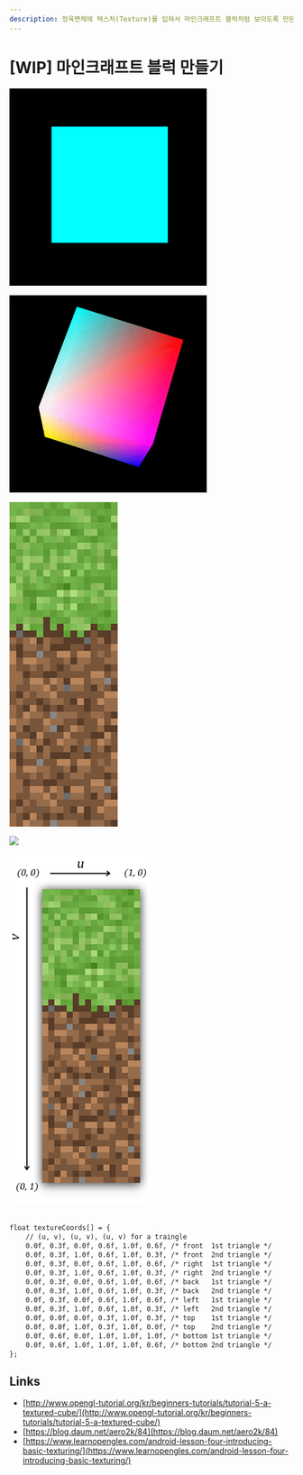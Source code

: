 ```yaml
---
description: 정육면체에 텍스처(Texture)를 입혀서 마인크래프트 블럭처럼 보이도록 만든다.
---
```


# \[WIP\] 마인크래프트 블럭 만들기

![](../../.gitbook/assets/cube.gif)

![](../../.gitbook/assets/cube2.gif)



![grass texture map](../../.gitbook/assets/image%20%289%29.png)

![](../../.gitbook/assets/mccube.gif)



![](../../.gitbook/assets/uvmap%20%282%29.png)

```text

float textureCoords[] = {
    // (u, v), (u, v), (u, v) for a traingle
    0.0f, 0.3f, 0.0f, 0.6f, 1.0f, 0.6f, /* front  1st triangle */
    0.0f, 0.3f, 1.0f, 0.6f, 1.0f, 0.3f, /* front  2nd triangle */
    0.0f, 0.3f, 0.0f, 0.6f, 1.0f, 0.6f, /* right  1st triangle */
    0.0f, 0.3f, 1.0f, 0.6f, 1.0f, 0.3f, /* right  2nd triangle */
    0.0f, 0.3f, 0.0f, 0.6f, 1.0f, 0.6f, /* back   1st triangle */
    0.0f, 0.3f, 1.0f, 0.6f, 1.0f, 0.3f, /* back   2nd triangle */
    0.0f, 0.3f, 0.0f, 0.6f, 1.0f, 0.6f, /* left   1st triangle */
    0.0f, 0.3f, 1.0f, 0.6f, 1.0f, 0.3f, /* left   2nd triangle */
    0.0f, 0.0f, 0.0f, 0.3f, 1.0f, 0.3f, /* top    1st triangle */
    0.0f, 0.0f, 1.0f, 0.3f, 1.0f, 0.0f, /* top    2nd triangle */
    0.0f, 0.6f, 0.0f, 1.0f, 1.0f, 1.0f, /* bottom 1st triangle */
    0.0f, 0.6f, 1.0f, 1.0f, 1.0f, 0.6f, /* bottom 2nd triangle */
};
```



## Links

* [http://www.opengl-tutorial.org/kr/beginners-tutorials/tutorial-5-a-textured-cube/](http://www.opengl-tutorial.org/kr/beginners-tutorials/tutorial-5-a-textured-cube/)
* [https://blog.daum.net/aero2k/84](https://blog.daum.net/aero2k/84)
* [https://www.learnopengles.com/android-lesson-four-introducing-basic-texturing/](https://www.learnopengles.com/android-lesson-four-introducing-basic-texturing/)

